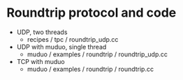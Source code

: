 # Roundtrip protocol and code

- UDP, two threads
  - recipes / tpc / roundtrip_udp.cc
- UDP with muduo, single thread
  - muduo / examples / roundtrip / roundtrip_udp.cc
- TCP with muduo
  - muduo / examples / roundtrip / roundtrip.cc

